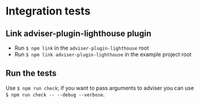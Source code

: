 # Integration tests

## Link adviser-plugin-lighthouse plugin

- Run `$ npm link` in the `adviser-plugin-lighthouse` root
- Run `$ npm link adviser-plugin-lighthouse` in the example project root

## Run the tests

Use `$ npm run check`; if you want to pass arguments to adviser you can use `$ npm run check -- --debug --verbose`.

